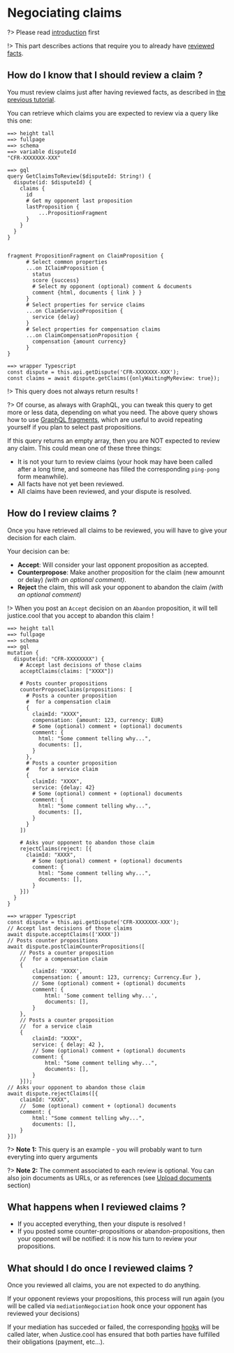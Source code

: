 # Negociating claims

?> Please read [introduction](/mediation/negociation/intro.md) first

!> This part describes actions that require you to already have [reviewed facts](/mediation/negociation/facts.md).


## How do I know that I should review a claim ?

You must review claims just after having reviewed facts, as described in [the previous tutorial](/mediation/negociation/facts.md).

You can retrieve which claims you are expected to review via a query like this one:


```playground
==> height tall
==> fullpage
==> schema
==> variable disputeId
"CFR-XXXXXXX-XXX"

==> gql
query GetClaimsToReview($disputeId: String!) {
  dispute(id: $disputeId) {
    claims {
      id
      # Get my opponent last proposition
      lastProposition {
          ...PropositionFragment
      }
    }
  }
}


fragment PropositionFragment on ClaimProposition {
      # Select common properties
      ...on IClaimProposition {
        status
        score {success}
        # Select my opponent (optional) comment & documents
        comment {html, documents { link } }
      }
      # Select properties for service claims
      ...on ClaimServiceProposition {
        service {delay}
      }
      # Select properties for compensation claims
      ...on ClaimCompensationProposition {
        compensation {amount currency}
      }
}

==> wrapper Typescript
const dispute = this.api.getDispute('CFR-XXXXXXX-XXX');
const claims = await dispute.getClaims({onlyWaitingMyReview: true});
```

!> This query does not always return results !

?> Of course, as always with GraphQL, you can tweak this query to get more or less data, depending on what you need. The above query shows how to use [GraphQL fragments](https://www.apollographql.com/docs/angular/features/fragments/), which are useful to avoid repeating yourself if you plan to select past propositions.

If this query returns an empty array, then you are NOT expected to review any claim. This could mean one of these three things:

- It is not your turn to review claims (your hook may have been called after a long time, and someone has filled the corresponding `ping-pong` form meanwhile).
- All facts have not yet been reviewed.
- All claims have been reviewed, and your dispute is resolved.


## How do I review claims ?


Once you have retrieved all claims to be reviewed, you will have to give your decision for each claim.


Your decision can be:

- **Accept**: Will consider your last opponent proposition as accepted.
- **Counterpropose**: Make another proposition for the claim (new amounnt or delay)  *(with an optional comment)*.
- **Reject** the claim, this will ask your opponent to abandon the claim *(with an optional comment)*


!> When you post an `Accept` decision on an `Abandon` proposition, it will tell justice.cool that you accept to abandon this claim !


```playground
==> height tall
==> fullpage
==> schema
==> gql
mutation {
  dispute(id: "CFR-XXXXXXXX") {
    # Accept last decisions of those claims
    acceptClaims(claims: ["XXXX"])

    # Posts counter propositions
    counterProposeClaims(propositions: [
      # Posts a counter proposition
      #  for a compensation claim
      {
        claimId: "XXXX",
        compensation: {amount: 123, currency: EUR}
        # Some (optional) comment + (optional) documents
        comment: {
          html: "Some comment telling why...",
          documents: [],
        }
      },
      # Posts a counter proposition
      #   for a service claim
      {
        claimId: "XXXX",
        service: {delay: 42}
        # Some (optional) comment + (optional) documents
        comment: {
          html: "Some comment telling why...",
          documents: [],
        }
      }
    ])

    # Asks your opponent to abandon those claim
    rejectClaims(reject: [{
      claimId: "XXXX",
        # Some (optional) comment + (optional) documents
        comment: {
          html: "Some comment telling why...",
          documents: [],
        }
    }])
  }
}

==> wrapper Typescript
const dispute = this.api.getDispute('CFR-XXXXXXX-XXX');
// Accept last decisions of those claims
await dispute.acceptClaims(['XXXX'])
// Posts counter propositions
await dispute.postClaimCounterPropositions([
    // Posts a counter proposition
    //  for a compensation claim
    {
        claimId: 'XXXX',
        compensation: { amount: 123, currency: Currency.Eur },
        // Some (optional) comment + (optional) documents
        comment: {
            html: 'Some comment telling why...',
            documents: [],
        }
    },
    // Posts a counter proposition
    //  for a service claim
    {
        claimId: "XXXX",
        service: { delay: 42 },
        // Some (optional) comment + (optional) documents
        comment: {
            html: "Some comment telling why...",
            documents: [],
        }
    }]);
// Asks your opponent to abandon those claim
await dispute.rejectClaims([{
    claimId: "XXXX",
    //  Some (optional) comment + (optional) documents
    comment: {
        html: "Some comment telling why...",
        documents: [],
    }
}])
```

?> **Note 1:** This query is an example - you will probably want to turn everyting into query arguments

?> **Note 2:** The comment associated to each review is optional. You can also join documents as URLs, or as references (see [Upload documents](/general/documents.md) section)

## What happens when I reviewed claims ?


- If you accepted everything, then your dispute is resolved !
- If you posted some counter-propositions or abandon-propositions, then your opponent will be notified: it is now his turn to review your propositions.


## What should I do once I reviewed claims ?


Once you reviewed all claims, you are not expected to do anything.

If your opponent reviews your propositions, this process will run again (you will be called via `mediationNegociation` hook once your opponent has reviewed your decisions)

If your mediation has succeded or failed, the corresponding [hooks](/general/hooks.md) will be called later, when Justice.cool has ensured that both parties have fulfilled their obligations (payment, etc...).